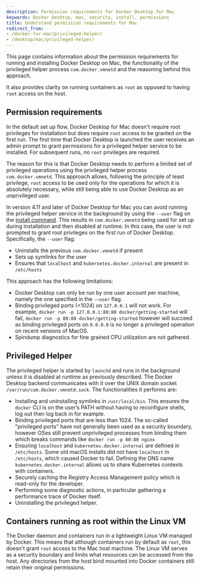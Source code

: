 ```yaml
---
description: Permission requirements for Docker Desktop for Mac
keywords: Docker Desktop, mac, security, install, permissions
title: Understand permission requirements for Mac
redirect_from:
- /docker-for-mac/privileged-helper/
- /desktop/mac/privileged-helper/
---
```


This page contains information about the permission requirements for running and installing Docker Desktop on Mac, the functionality of the privileged helper process `com.docker.vmnetd` and the reasoning behind this approach. 

It also provides clarity on running containers as `root` as opposed to having `root` access on the host.

## Permission requirements

In the default set up flow, Docker Desktop for Mac doesn't require root privileges for installation but does require `root` access to be granted on the first run. The first time that Docker Desktop is launched the user receives an admin prompt to grant permissions for a privileged helper service to be installed. For subsequent runs, no `root` privileges are required.

The reason for this is that Docker Desktop needs to perform a limited set of privileged operations using the privileged helper process `com.docker.vmnetd`. This approach allows, following the principle of least privilege, `root` access to be used only for the operations for which it is absolutely necessary, while still being able to use Docker Desktop as an unprivileged user.

In version 4.11 and later of Docker Desktop for Mac you can avoid running the privileged helper service in the background by using the `--user` flag on the [install command](../install/mac-install.md#install-from-the-command-line). This results in `com.docker.vmnetd` being used for set up during installation and then disabled at runtime. In this case, the user is  not prompted to grant root privileges on the first run of Docker Desktop. Specifically, the `--user` flag:
- Uninstalls the previous `com.docker.vmnetd` if present
- Sets up symlinks for the user
- Ensures that `localhost` and `kubernetes.docker.internal` are present in `/etc/hosts`

This approach has the following limitations:
- Docker Desktop can only be run by one user account per machine, namely the one specified in the `-–user` flag.
- Binding privileged ports (<1024) on `127.0.0.1` will not work. For example, `docker run -p 127.0.0.1:80:80 docker/getting-started` will fail, `docker run -p 80:80 docker/getting-started` however will succeed as binding privileged ports on `0.0.0.0` is no longer a privileged operation on recent versions of MacOS.
- Spindump diagnostics for fine grained CPU utilization are not gathered.

## Privileged Helper

The privileged helper is started by `launchd` and runs in the background unless it is disabled at runtime as previously described. The Docker Desktop backend communicates with it over the UNIX domain socket `/var/run/com.docker.vmnetd.sock`. The functionalities it performs are: 
- Installing and uninstalling symlinks in `/usr/local/bin`. This ensures the `docker` CLI is on the user’s PATH without having to reconfigure shells, log out then log back in for example.
- Binding privileged ports that are less than 1024. The so-called "privileged ports" have not generally been used as a security boundary, however OSes still prevent unprivileged processes from binding them which breaks commands like `docker run -p 80:80 nginx`
- Ensuring `localhost` and `kubernetes.docker.internal` are defined in `/etc/hosts`. Some old macOS installs did not have `localhost` in `/etc/hosts`, which caused Docker to fail. Defining the DNS name `kubernetes.docker.internal` allows us to share Kubernetes contexts with containers.
- Securely caching the Registry Access Management policy which is read-only for the developer.
- Performing some diagnostic actions, in particular gathering a performance trace of Docker itself.
- Uninstalling the privileged helper.

## Containers running as root within the Linux VM

The Docker daemon and containers run in a lightweight Linux VM managed by Docker. This means that although containers run by default as `root`, this doesn't grant `root` access to the Mac host machine. The Linux VM serves as a security boundary and limits what resources can be accessed from the host. Any directories from the host bind mounted into Docker containers still retain their original permissions.


